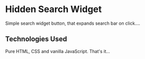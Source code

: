 # Hidden Search Widget

Simple search widget button, that expands search bar on click....

## Technologies Used

Pure HTML, CSS and vanilla JavaScript. That's it...
